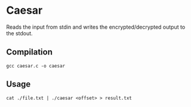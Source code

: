 Caesar
======

Reads the input from stdin and writes the encrypted/decrypted output to the stdout.


Compilation
-----------

`gcc caesar.c -o caesar`



Usage
-----

`cat ./file.txt | ./caesar <offset> > result.txt`

